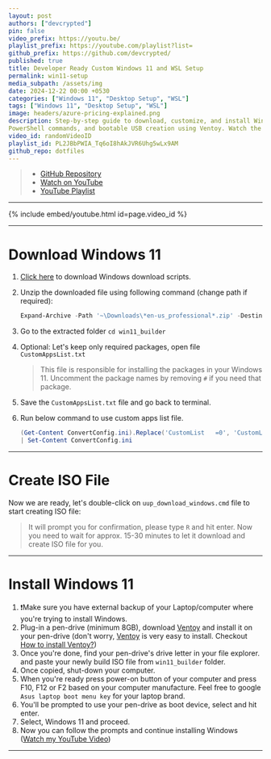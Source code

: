 ```yaml
---
layout: post
authors: ["devcrypted"]
pin: false
video_prefix: https://youtu.be/
playlist_prefix: https://youtube.com/playlist?list=
github_prefix: https://github.com/devcrypted/
published: true
title: Developer Ready Custom Windows 11 and WSL Setup
permalink: win11-setup
media_subpath: /assets/img
date: 2024-12-22 00:00 +0530
categories: ["Windows 11", "Desktop Setup", "WSL"]
tags: ["Windows 11", "Desktop Setup", "WSL"]
image: headers/azure-pricing-explained.png
description: Step-by-step guide to download, customize, and install Windows 11. Includes script links,
PowerShell commands, and bootable USB creation using Ventoy. Watch the video for detailed instructions!
video_id: randomVideoID
playlist_id: PL2JBbPWIA_Tq6oI8hAkJVR6Uhg5wLx9AM
github_repo: dotfiles
---
```


> - [GitHub Repository]({{page.github_prefix}}{{page.github_repo}})
> - [Watch on YouTube]({{page.video_prefix}}{{page.video_id}})
> - [YouTube Playlist]({{page.playlist_prefix}}{{page.playlist_id}})

---

{% include embed/youtube.html id=page.video_id %}

---

<!-- Markdownlint-Disable MD025 -->

# Download Windows 11

1. [Click here](https://uupdump.net/get.php?id=ad27e52b-9e18-408a-9df2-8688e5273fbf&pack=en-us&edition=professional) to download Windows download scripts.
2. Unzip the downloaded file using following command (change path if required):

   ```powershell
   Expand-Archive -Path '~\Downloads\*en-us_professional*.zip' -DestinationPath 'win11_builder'
   ```

3. Go to the extracted folder `cd win11_builder`
4. Optional: Let's keep only required packages, open file `CustomAppsList.txt`

   > This file is responsible for installing the packages in your Windows 11. Uncomment the package names by removing `#` if you need that package.

5. Save the `CustomAppsList.txt` file and go back to terminal.
6. Run below command to use custom apps list file.

   ```powershell
   (Get-Content ConvertConfig.ini).Replace('CustomList   =0', 'CustomList   =1') `
   | Set-Content ConvertConfig.ini
   ```

---

# Create ISO File

Now we are ready, let's double-click on `uup_download_windows.cmd` file to start creating ISO file:

> It will prompt you for confirmation, please type `R` and hit enter. Now you need to wait for approx. 15-30 minutes to let it download and create ISO file for you.

---

# Install Windows 11

1. ❗Make sure you have external backup of your Laptop/computer where you're trying to install Windows.
2. Plug-in a pen-drive (minimum 8GB), download [Ventoy](https://www.ventoy.net/en/download.html) and install
   it on your pen-drive (don't worry, [Ventoy](https://www.ventoy.net/en/download.html) is very easy to install.
   Checkout [How to install Ventoy?](https://www.ventoy.net/en/doc_start.html))
3. Once you're done, find your pen-drive's drive letter in your file explorer. and paste your newly build ISO file from `win11_builder` folder.
4. Once copied, shut-down your computer.
5. When you're ready press power-on button of your computer and press F10, F12 or F2 based
   on your computer manufacture. Feel free to google `Asus laptop boot menu key` for your laptop brand.
6. You'll be prompted to use your pen-drive as boot device, select and hit enter.
7. Select, Windows 11 and proceed.
8. Now you can follow the prompts and continue installing Windows ([Watch my YouTube Video]({{page.video_prefix}}{{page.video_id}}))

---
